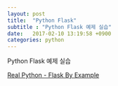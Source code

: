 ```yaml
---
layout: post
title:  "Python Flask"
subtitle : "Python Flask 예제 실습"
date:   2017-02-10 13:19:58 +0900
categories: python
---
```

Python Flask 예제 실습

[Real Python - Flask By Example](https://realpython.com/blog/python/flask-by-example-part-1-project-setup/)



